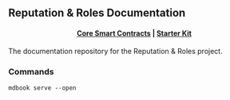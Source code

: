 ## Reputation & Roles Documentation

<h4 align="center">
  <a href="https://github.com/atxdao/reputation/">Core Smart Contracts</a> |
  <a href="https://github.com/atxdao/rep-and-roles-starter-kit/">Starter Kit</a>
</h4>

The documentation repository for the Reputation & Roles project.

### Commands

`mdbook serve --open`